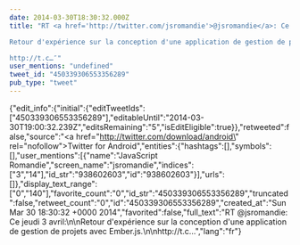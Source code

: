 ```yaml
---
date: 2014-03-30T18:30:32.000Z
title: "RT <a href='http://twitter.com/jsromandie'>@jsromandie</a>: Ce jeudi 3 avril:

Retour d'expérience sur la conception d'une application de gestion de projets avec Ember.js.

http://t.c…″"
user_mentions: "undefined"
tweet_id: "450339306553356289"
pub_type: "tweet"
---
```

{"edit_info":{"initial":{"editTweetIds":["450339306553356289"],"editableUntil":"2014-03-30T19:00:32.239Z","editsRemaining":"5","isEditEligible":true}},"retweeted":false,"source":"<a href=\"http://twitter.com/download/android\" rel=\"nofollow\">Twitter for Android</a>","entities":{"hashtags":[],"symbols":[],"user_mentions":[{"name":"JavaScript Romandie","screen_name":"jsromandie","indices":["3","14"],"id_str":"938602603","id":"938602603"}],"urls":[]},"display_text_range":["0","140"],"favorite_count":"0","id_str":"450339306553356289","truncated":false,"retweet_count":"0","id":"450339306553356289","created_at":"Sun Mar 30 18:30:32 +0000 2014","favorited":false,"full_text":"RT @jsromandie: Ce jeudi 3 avril:\n\nRetour d'expérience sur la conception d'une application de gestion de projets avec Ember.js.\n\nhttp://t.c…","lang":"fr"}
